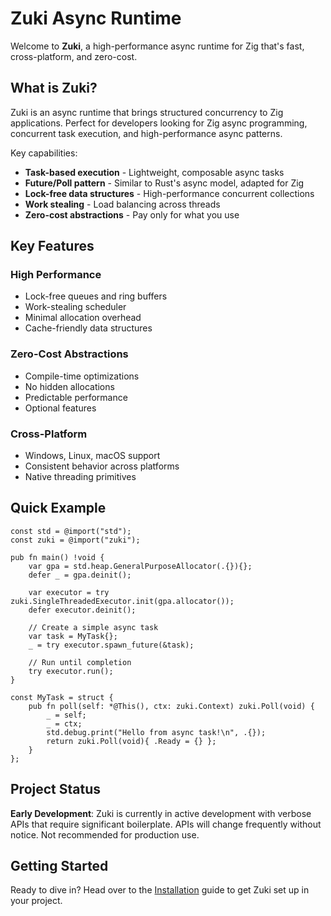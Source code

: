 # Zuki Async Runtime

Welcome to **Zuki**, a high-performance async runtime for Zig that's fast, cross-platform, and zero-cost.

## What is Zuki?

Zuki is an async runtime that brings structured concurrency to Zig applications. Perfect for developers looking for Zig async programming, concurrent task execution, and high-performance async patterns.

Key capabilities:
- **Task-based execution** - Lightweight, composable async tasks
- **Future/Poll pattern** - Similar to Rust's async model, adapted for Zig
- **Lock-free data structures** - High-performance concurrent collections  
- **Work stealing** - Load balancing across threads
- **Zero-cost abstractions** - Pay only for what you use

## Key Features

### **High Performance**
- Lock-free queues and ring buffers
- Work-stealing scheduler
- Minimal allocation overhead
- Cache-friendly data structures

### **Zero-Cost Abstractions**
- Compile-time optimizations
- No hidden allocations
- Predictable performance
- Optional features

### **Cross-Platform**
- Windows, Linux, macOS support
- Consistent behavior across platforms
- Native threading primitives

## Quick Example

```zig
const std = @import("std");
const zuki = @import("zuki");

pub fn main() !void {
    var gpa = std.heap.GeneralPurposeAllocator(.{}){};
    defer _ = gpa.deinit();
    
    var executor = try zuki.SingleThreadedExecutor.init(gpa.allocator());
    defer executor.deinit();
    
    // Create a simple async task
    var task = MyTask{};
    _ = try executor.spawn_future(&task);
    
    // Run until completion
    try executor.run();
}

const MyTask = struct {
    pub fn poll(self: *@This(), ctx: zuki.Context) zuki.Poll(void) {
        _ = self;
        _ = ctx;
        std.debug.print("Hello from async task!\n", .{});
        return zuki.Poll(void){ .Ready = {} };
    }
};
```

## Project Status

**Early Development**: Zuki is currently in active development with verbose APIs that require significant boilerplate. APIs will change frequently without notice. Not recommended for production use.

## Getting Started

Ready to dive in? Head over to the [Installation](./installation.md) guide to get Zuki set up in your project.
